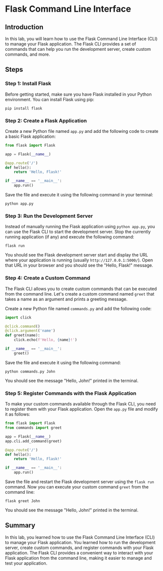 # Flask Command Line Interface

## Introduction

In this lab, you will learn how to use the Flask Command Line Interface (CLI) to manage your Flask application. The Flask CLI provides a set of commands that can help you run the development server, create custom commands, and more.

## Steps

### Step 1: Install Flask

Before getting started, make sure you have Flask installed in your Python environment. You can install Flask using pip:

```
pip install flask
```

### Step 2: Create a Flask Application

Create a new Python file named `app.py` and add the following code to create a basic Flask application:

```python
from flask import Flask

app = Flask(__name__)

@app.route('/')
def hello():
    return 'Hello, Flask!'

if __name__ == '__main__':
    app.run()
```

Save the file and execute it using the following command in your terminal:

```
python app.py
```

### Step 3: Run the Development Server

Instead of manually running the Flask application using `python app.py`, you can use the Flask CLI to start the development server. Stop the currently running application (if any) and execute the following command:

```
flask run
```

You should see the Flask development server start and display the URL where your application is running (usually `http://127.0.0.1:5000/`). Open that URL in your browser and you should see the "Hello, Flask!" message.

### Step 4: Create a Custom Command

The Flask CLI allows you to create custom commands that can be executed from the command line. Let's create a custom command named `greet` that takes a name as an argument and prints a greeting message.

Create a new Python file named `commands.py` and add the following code:

```python
import click

@click.command()
@click.argument('name')
def greet(name):
    click.echo(f'Hello, {name}!')

if __name__ == '__main__':
    greet()
```

Save the file and execute it using the following command:

```
python commands.py John
```

You should see the message "Hello, John!" printed in the terminal.

### Step 5: Register Commands with the Flask Application

To make your custom commands available through the Flask CLI, you need to register them with your Flask application. Open the `app.py` file and modify it as follows:

```python
from flask import Flask
from commands import greet

app = Flask(__name__)
app.cli.add_command(greet)

@app.route('/')
def hello():
    return 'Hello, Flask!'

if __name__ == '__main__':
    app.run()
```

Save the file and restart the Flask development server using the `flask run` command. Now you can execute your custom command `greet` from the command line:

```
flask greet John
```

You should see the message "Hello, John!" printed in the terminal.

## Summary

In this lab, you learned how to use the Flask Command Line Interface (CLI) to manage your Flask application. You learned how to run the development server, create custom commands, and register commands with your Flask application. The Flask CLI provides a convenient way to interact with your Flask application from the command line, making it easier to manage and test your application.
